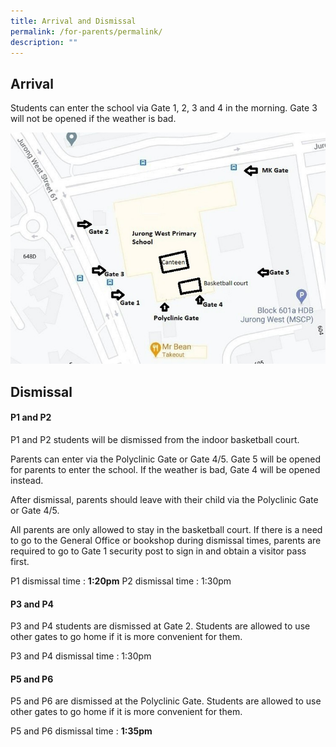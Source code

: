 ```yaml
---
title: Arrival and Dismissal
permalink: /for-parents/permalink/
description: ""
---
```

## Arrival

Students can enter the school via Gate 1, 2, 3 and 4 in the morning. Gate 3 will not be opened if the weather is bad.

![gates](/images/School%20gates.jpg)

## Dismissal

#### P1 and P2

P1 and P2 students will be dismissed from the indoor basketball court. 

Parents can enter via the Polyclinic Gate or Gate 4/5. Gate 5 will be opened for parents to enter the school. If the weather is bad, Gate 4 will be opened instead. 

After dismissal, parents should leave with their child via the Polyclinic Gate or Gate 4/5.

All parents are only allowed to stay in the basketball court. If there is a need to go to the General Office or bookshop during dismissal times, parents are required to go to Gate 1 security post to sign in and obtain a visitor pass first.

P1 dismissal time : **1:20pm**
P2 dismissal time : 1:30pm

#### P3 and P4

P3 and P4 students are dismissed at Gate 2. Students are allowed to use other gates to go home if it is more convenient for them.

P3 and P4 dismissal time : 1:30pm

#### P5 and P6

P5 and P6 are dismissed at the Polyclinic Gate. Students are allowed to use other gates to go home if it is more convenient for them.

P5 and P6 dismissal time : **1:35pm**